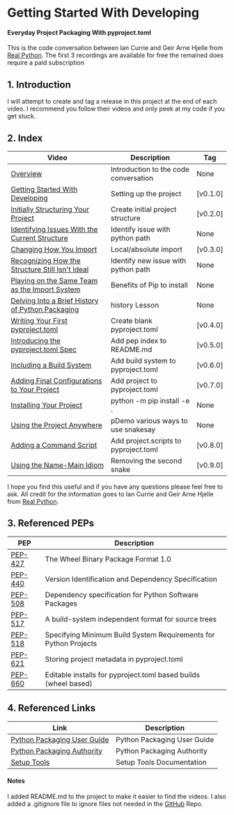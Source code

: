 # Getting Started With Developing
#### Everyday Project Packaging With pyproject.toml

This is the code conversation between Ian Currie and Geir Arne Hjelle from [Real Python](https://realpython.com).  The first 3 recordings are available for free the remained does require a paid subscription


## 1. Introduction
I will attempt to create and tag a release in this project at the end of each video. I recommend you follow their videos and only peek at my code if you get stuck.

## 2. Index

| Video                                                                                                           | Description                           | Tag      |
|-----------------------------------------------------------------------------------------------------------------|---------------------------------------|----------|
| [Overview](https://realpython.com/lessons/packaging-with-pyproject-toml-overview/)                              | Introduction to the code conversation | None     |
| [Getting Started With Developing](https://realpython.com/lessons/getting-started-with-developing/)              | Setting up the project                | [v0.1.0] |
| [Initially Structuring Your Project](https://realpython.com/lessons/initially-structuring-your-project/)        | Create initial project structure      | [v0.2.0] |
| [Identifying Issues With the Current Structure](https://realpython.com/lessons/adding-dependencies/)            | Identify issue with python path       | None     |
| [Changing How You Import](https://realpython.com/lessons/changing-how-you-import/)                              | Local/absolute import                 | [v0.3.0] |
| [Recognizing How the Structure Still Isn't Ideal](https://realpython.com/lessons/structure-still-isnt-ideal/)   | Identify new issue with python path   | None     |
| [Playing on the Same Team as the Import System](https://realpython.com/lessons/same-team-as-import-system/)     | Benefits of Pip to install            | None     |
| [Delving Into a Brief History of Python Packaging](https://realpython.com/lessons/history-of-python-packaging/) | history Lesson                        | None     |
| [Writing Your First pyproject.toml](https://realpython.com/lessons/your-first-pyproject-toml/)                  | Create blank pyproject.toml           | [v0.4.0] |
| [Introducing the pyproject.toml Spec](https://realpython.com/lessons/pyproject-toml-spec/)                      | Add pep index to README.md            | [v0.5.0] |
| [Including a Build System](https://realpython.com/lessons/including-a-build-system/)                            | Add build system to pyproject.toml    | [v0.6.0] |
| [Adding Final Configurations to Your Project](https://realpython.com/lessons/final-project-configurations/)     | Add project to pyproject.toml         | [v0.7.0] |
| [Installing Your Project](https://realpython.com/lessons/installing-your-project/)                              | python -m pip install -e .            | None     |
| [Using the Project Anywhere](https://realpython.com/lessons/using-the-project-anywhere/)                        | pDemo various ways to use snakesay    | None     |
| [Adding a Command Script](https://realpython.com/lessons/adding-a-command-script/)                              | Add project.scripts to pyproject.toml | [v0.8.0] |
| [Using the Name-Main Idiom](https://realpython.com/lessons/using-the-name-main-idiom/)                          | Removing the second snake             | [v0.9.0] |

I hope you find this useful and if you have any questions please feel free to ask. All credit for the information goes to Ian Currie and Geir Arne Hjelle from [Real Python](https://realpython.com).

## 3. Referenced PEPs
| PEP                                          | Description                                                      |
|----------------------------------------------|------------------------------------------------------------------|
| [PEP-427](https://peps.python.org/pep-0427/) | The Wheel Binary Package Format 1.0                              |
| [PEP-440](https://peps.python.org/pep-0440/) | Version Identification and Dependency Specification              |
| [PEP-508](https://peps.python.org/pep-0508/) | Dependency specification for Python Software Packages            |
| [PEP-517](https://peps.python.org/pep-0517/) | A build-system independent format for source trees               |
| [PEP-518](https://peps.python.org/pep-0518/) | Specifying Minimum Build System Requirements for Python Projects |
| [PEP-621](https://peps.python.org/pep-0621/) | Storing project metadata in pyproject.toml                       |
| [PEP-660](https://peps.python.org/pep-0660/) | Editable installs for pyproject.toml based builds (wheel based)  |

## 4. Referenced Links
| Link                                                         | Description                 |
|--------------------------------------------------------------|-----------------------------|
| [Python Packaging User Guide](https://packaging.python.org/) | Python Packaging User Guide |
| [Python Packaging Authority](https://www.pypa.io/en/latest/) | Python Packaging Authority  |
| [Setup Tools](https://setuptools.pypa.io/en/latest/)         | Setup Tools Documentation   |

#### Notes
I added README.md to the project to make it easier to find the videos.  I also added a .gitignore file to ignore files not needed in the [GitHub](https://github.com/glnnlhmn/snakesay) Repo.